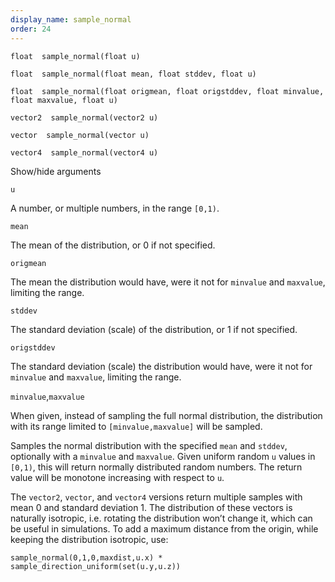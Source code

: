 ```yaml
---
display_name: sample_normal
order: 24
---
```

`float  sample_normal(float u)`

`float  sample_normal(float mean, float stddev, float u)`

`float  sample_normal(float origmean, float origstddev, float minvalue, float maxvalue, float u)`

`vector2  sample_normal(vector2 u)`

`vector  sample_normal(vector u)`

`vector4  sample_normal(vector4 u)`

Show/hide arguments

`u`

A number, or multiple numbers, in the range `[0,1)`.

`mean`

The mean of the distribution, or 0 if not specified.

`origmean`

The mean the distribution would have, were it not for `minvalue`
and `maxvalue`, limiting the range.

`stddev`

The standard deviation (scale) of the distribution, or 1 if not specified.

`origstddev`

The standard deviation (scale) the distribution would have, were it
not for `minvalue` and `maxvalue`, limiting the range.

`minvalue`,`maxvalue`

When given, instead of sampling the full normal distribution,
the distribution with its range limited to `[minvalue,maxvalue]` will be
sampled.

Samples the normal distribution with the specified `mean` and `stddev`, optionally
with a `minvalue` and `maxvalue`.
Given uniform random `u` values in `[0,1)`, this will return normally
distributed random numbers. The return value will be monotone increasing
with respect to `u`.

The `vector2`, `vector`, and `vector4` versions
return multiple samples with mean 0 and standard deviation 1. The
distribution of these vectors is naturally isotropic, i.e. rotating
the distribution won’t change it, which can be useful in simulations.
To add a maximum distance from the origin, while keeping the distribution
isotropic, use:

`sample_normal(0,1,0,maxdist,u.x) * sample_direction_uniform(set(u.y,u.z))`

